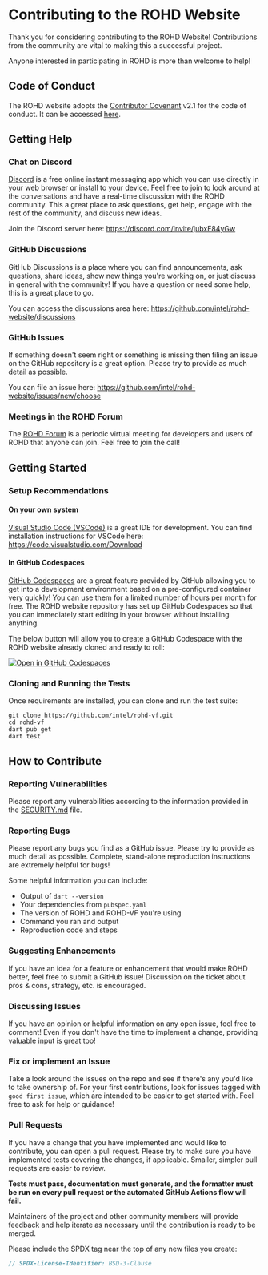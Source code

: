 # Contributing to the ROHD Website

Thank you for considering contributing to the ROHD Website! Contributions from the community are vital to making this a successful project.

Anyone interested in participating in ROHD is more than welcome to help!

## Code of Conduct

The ROHD website adopts the [Contributor Covenant](https://www.contributor-covenant.org/) v2.1 for the code of conduct. It can be accessed [here](CODE_OF_CONDUCT.md).

## Getting Help

### Chat on Discord

[Discord](https://discord.com/) is a free online instant messaging app which you can use directly in your web browser or install to your device. Feel free to join to look around at the conversations and have a real-time discussion with the ROHD community. This a great place to ask questions, get help, engage with the rest of the community, and discuss new ideas.

Join the Discord server here: <https://discord.com/invite/jubxF84yGw>

### GitHub Discussions

GitHub Discussions is a place where you can find announcements, ask questions, share ideas, show new things you're working on, or just discuss in general with the community! If you have a question or need some help, this is a great place to go.

You can access the discussions area here: <https://github.com/intel/rohd-website/discussions>

### GitHub Issues

If something doesn't seem right or something is missing then filing an issue on the GitHub repository is a great option. Please try to provide as much detail as possible.

You can file an issue here: <https://github.com/intel/rohd-website/issues/new/choose>

### Meetings in the ROHD Forum

The [ROHD Forum](https://intel.github.io/rohd-website/forum/rohd-forum/) is a periodic virtual meeting for developers and users of ROHD that anyone can join. Feel free to join the call!

## Getting Started

### Setup Recommendations

#### On your own system

[Visual Studio Code (VSCode)](https://code.visualstudio.com/) is a great IDE for development. You can find installation instructions for VSCode here: <https://code.visualstudio.com/Download>

#### In GitHub Codespaces

[GitHub Codespaces](https://github.com/features/codespaces) are a great feature provided by GitHub allowing you to get into a development environment based on a pre-configured container very quickly! You can use them for a limited number of hours per month for free. The ROHD website repository has set up GitHub Codespaces so that you can immediately start editing in your browser without installing anything.

The below button will allow you to create a GitHub Codespace with the ROHD website already cloned and ready to roll:

[![Open in GitHub Codespaces](https://github.com/codespaces/badge.svg)](https://github.com/codespaces/new?hide_repo_select=true&ref=main&repo=619988491)

### Cloning and Running the Tests

Once requirements are installed, you can clone and run the test suite:

```shell
git clone https://github.com/intel/rohd-vf.git
cd rohd-vf
dart pub get
dart test
```

## How to Contribute

### Reporting Vulnerabilities

Please report any vulnerabilities according to the information provided in the [SECURITY.md](SECURITY.md) file.

### Reporting Bugs

Please report any bugs you find as a GitHub issue. Please try to provide as much detail as possible. Complete, stand-alone reproduction instructions are extremely helpful for bugs!

Some helpful information you can include:

* Output of `dart --version`
* Your dependencies from `pubspec.yaml`
* The version of ROHD and ROHD-VF you're using
* Command you ran and output
* Reproduction code and steps

### Suggesting Enhancements

If you have an idea for a feature or enhancement that would make ROHD better, feel free to submit a GitHub issue! Discussion on the ticket about pros & cons, strategy, etc. is encouraged.

### Discussing Issues

If you have an opinion or helpful information on any open issue, feel free to comment! Even if you don't have the time to implement a change, providing valuable input is great too!

### Fix or implement an Issue

Take a look around the issues on the repo and see if there's any you'd like to take ownership of. For your first contributions, look for issues tagged with `good first issue`, which are intended to be easier to get started with. Feel free to ask for help or guidance!

### Pull Requests

If you have a change that you have implemented and would like to contribute, you can open a pull request. Please try to make sure you have implemented tests covering the changes, if applicable. Smaller, simpler pull requests are easier to review.

**Tests must pass, documentation must generate, and the formatter must be run on every pull request or the automated GitHub Actions flow will fail.**

Maintainers of the project and other community members will provide feedback and help iterate as necessary until the contribution is ready to be merged.

Please include the SPDX tag near the top of any new files you create:

```dart
// SPDX-License-Identifier: BSD-3-Clause
```
